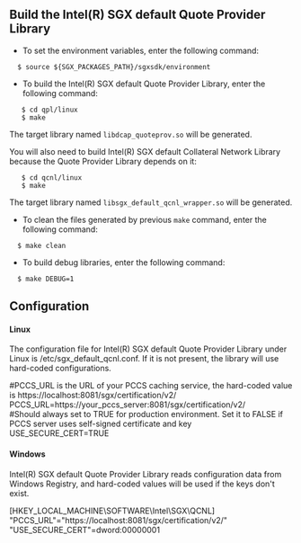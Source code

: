 
## Build the Intel(R) SGX default Quote Provider Library
- To set the environment variables, enter the following command:
```
  $ source ${SGX_PACKAGES_PATH}/sgxsdk/environment
```
- To build the Intel(R) SGX default Quote Provider Library, enter the following command:
```
   $ cd qpl/linux
   $ make
```
The target library named ``libdcap_quoteprov.so`` will be generated.

You will also need to build  Intel(R) SGX default Collateral Network Library because the Quote Provider Library depends on it:
```
   $ cd qcnl/linux
   $ make
```

The target library named ``libsgx_default_qcnl_wrapper.so`` will be generated.
 - To clean the files generated by previous `make` command, enter the following command:
```
  $ make clean
```

 - To build debug libraries, enter the following command:
```
  $ make DEBUG=1
```
## Configuration

#### Linux
The configuration file for Intel(R) SGX default Quote Provider Library under Linux is /etc/sgx_default_qcnl.conf. If it is not present, the library will use hard-coded configurations.

#PCCS_URL is the URL of your PCCS caching service, the hard-coded value is https://localhost:8081/sgx/certification/v2/    
PCCS_URL=https://your_pccs_server:8081/sgx/certification/v2/    
#Should always set to TRUE for production environment. Set it to FALSE if PCCS server uses self-signed certificate and key 
USE_SECURE_CERT=TRUE  
#### Windows
Intel(R) SGX default Quote Provider Library reads configuration data from Windows Registry, and hard-coded values will be used if the keys don't exist.

[HKEY_LOCAL_MACHINE\SOFTWARE\Intel\SGX\QCNL]  
"PCCS_URL"="https://localhost:8081/sgx/certification/v2/"  
"USE_SECURE_CERT"=dword:00000001  
